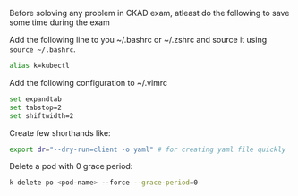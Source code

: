 Before soloving any problem in CKAD exam, atleast do the following to save some time during the exam

Add the following line to you ~/.bashrc or ~/.zshrc and source it using `source ~/.bashrc`.

```bash
alias k=kubectl
```

Add the following configuration to ~/.vimrc

```bash
set expandtab
set tabstop=2
set shiftwidth=2
```

Create few shorthands like:
```bash
export dr="--dry-run=client -o yaml" # for creating yaml file quickly
```

Delete a pod with 0 grace period:
```bash
k delete po <pod-name> --force --grace-period=0
```
